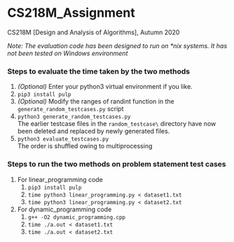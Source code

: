 # CS218M_Assignment
CS218M [Design and Analysis of Algorithms], Autumn 2020

*Note: The evaluation code has been designed to run on \*nix systems. It has not been tested on Windows environment*

### Steps to evaluate the time taken by the two methods
1. *(Optional)* Enter your python3 virtual environment if you like.
2. `pip3 install pulp`
3. *(Optional)* Modify the ranges of randint function in the `generate_random_testcases.py` script
4. `python3 generate_random_testcases.py`  
	The earlier testcase files in the `random_testcase\` directory have now been deleted and replaced by newly generated files.
5. `python3 evaluate_testcases.py`  
  The order is shuffled owing to multiprocessing

### Steps to run the two methods on problem statement test cases
1. For linear_programming code
	1. `pip3 install pulp`
	2. `time python3 linear_programming.py < dataset1.txt`
	3. `time python3 linear_programming.py < dataset2.txt`
2. For dynamic_programming code
	1. `g++ -O2 dynamic_programming.cpp`
	2. `time ./a.out < dataset1.txt`
	3. `time ./a.out < dataset2.txt`
